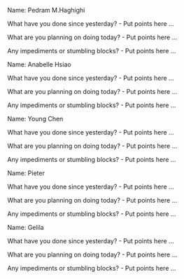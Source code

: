 Name: Pedram M.Haghighi

What have you done since yesterday?
	- Put points here ...

What are you planning on doing today?
	- Put points here ...

Any impediments or stumbling blocks?
	- Put points here ...
  
  
Name: Anabelle Hsiao

What have you done since yesterday?
	- Put points here ...

What are you planning on doing today?
	- Put points here ...

Any impediments or stumbling blocks?
	- Put points here ...
  
  
Name: Young Chen

What have you done since yesterday?
	- Put points here ...

What are you planning on doing today?
	- Put points here ...

Any impediments or stumbling blocks?
	- Put points here ...
  
  
Name: Pieter 

What have you done since yesterday?
	- Put points here ...

What are you planning on doing today?
	- Put points here ...

Any impediments or stumbling blocks?
	- Put points here ...
  
  
Name: Gelila

What have you done since yesterday?
	- Put points here ...

What are you planning on doing today?
	- Put points here ...

Any impediments or stumbling blocks?
	- Put points here ...
  
  
